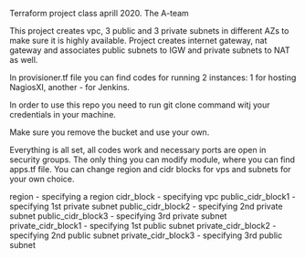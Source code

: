 Terraform project class aprill 2020. The A-team

This project creates vpc, 3 public and 3 private subnets in different AZs to make sure it is highly available. Project creates internet gateway, nat gateway and associates public subnets to IGW and private subnets to NAT as well.

In provisioner.tf file you can find codes for running 2 instances: 1 for hosting NagiosXI, another - for Jenkins.

In order to use this repo you need to run git clone command witj your credentials in your machine.

Make sure you remove the bucket and use your own.

Everything is all set, all codes work and necessary ports are open in security groups. The only thing you can modify module, where you can find apps.tf file. You can change region and cidr blocks for vps and subnets for your own choice.

region - specifying a region cidr_block - specifying vpc public_cidr_block1 - specifying 1st private subnet public_cidr_block2 - specifying 2nd private subnet public_cidr_block3 - specifying 3rd private subnet private_cidr_block1 - specifying 1st public subnet private_cidr_block2 - specifying 2nd public subnet private_cidr_block3 - specifying 3rd public subnet
